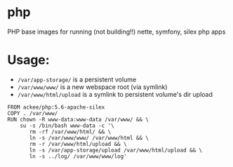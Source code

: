 # php
PHP base images for running (not building!!) nette, symfony, silex php apps

# Usage:
*  `/var/app-storage/` is a persistent volume
*  `/var/www/www/` is a new webspace root (via symlink)
*  `/var/www/html/upload` is a symlink to persistent volume's dir upload
```
FROM ackee/php:5.6-apache-silex
COPY . /var/www/
RUN chown -R www-data:www-data /var/www/ && \
    su -s /bin/bash www-data -c '\ 
       rm -rf /var/www/html/ && \
       ln -s /var/www/www/ /var/www/html && \
       rm -r /var/www/html/upload && \
       ln -s /var/app-storage/upload /var/www/html/upload && \
       ln -s ../log/ /var/www/www/log'
```       
